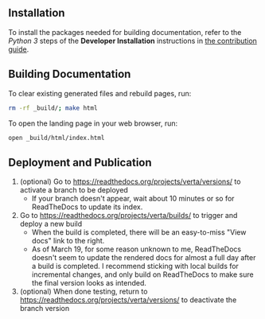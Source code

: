 ## Installation
To install the packages needed for building documentation, refer to the *Python 3* steps of the **Developer Installation** instructions in [the contribution guide](../../CONTRIBUTING.md).

## Building Documentation
To clear existing generated files and rebuild pages, run:
```bash
rm -rf _build/; make html
```
To open the landing page in your web browser, run:
```bash
open _build/html/index.html
```

## Deployment and Publication
1. (optional) Go to https://readthedocs.org/projects/verta/versions/ to activate a branch to be deployed
    - If your branch doesn't appear, wait about 10 minutes or so for ReadTheDocs to update its index.
1. Go to https://readthedocs.org/projects/verta/builds/ to trigger and deploy a new build
    - When the build is completed, there will be an easy-to-miss "View docs" link to the right.
    - As of March 19, for some reason unknown to me, ReadTheDocs doesn't seem to update the rendered docs for almost a full day after a build is completed. I recommend sticking with local builds for incremental changes, and only build on ReadTheDocs to make sure the final version looks as intended.
1. (optional) When done testing, return to https://readthedocs.org/projects/verta/versions/ to deactivate the branch version
